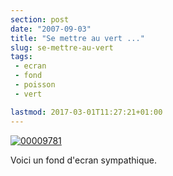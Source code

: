 ```yaml
---
section: post
date: "2007-09-03"
title: "Se mettre au vert ..."
slug: se-mettre-au-vert
tags:
 - ecran
 - fond
 - poisson
 - vert

lastmod: 2017-03-01T11:27:21+01:00
---
```


[![00009781](http://farm2.static.flickr.com/1381/1296469121_b80fb8f5ac_m.jpg)](http://www.flickr.com/photos/12501436@N05/1296469121/)

Voici un fond d'ecran sympathique.

[](http://www.flickr.com/photos/12501436@N05/1296469121/)

